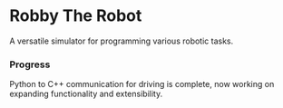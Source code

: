 # Robby The Robot
A versatile simulator for programming various robotic tasks.

### Progress

Python to C++ communication for driving is complete, now working on expanding functionality and extensibility.
